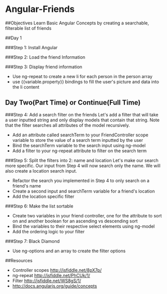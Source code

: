 Angular-Friends
==============


##Objectives
Learn Basic Angular Concepts by creating a searchable, filterable list of friends

##Day 1

###Step 1: Install Angular
<!-- The angular script has already been included in the project. -->
<!-- In step one you will create an app variable and your FriendController. We have already provided the appropriate files and outlined a structure for you.  -->
<!-- * Create an app variable for your angular app in app.js (this should be one line). You can name your app whatever your want -->
<!-- * Create a FriendController in the FriendController.js file -->
<!-- * Add the ng-app and ng-controller attributes to index.html in order to attach your controller to your html  -->
<!-- * Test your controller by adding a scope variable called 'test' with the value 'Hello World' and then bind the variable in index.html {{test}} to see if your controller is working -->

###Step 2: Load the friend Information
<!-- In step two we will paste the fake data into our application -->
<!-- * In the FriendController copy the data from friend-data.json into a scope variable called "friends" in your FriendController -->
<!-- * Use the Chrome insepector to test that your data is correctly scoped and available to your view. Highlight a DOM element within your FriendController and paste "angular.element($0).scope().friends" and "angular.element($0).scope().friends.length" into your console to assure that your friends variable is working and that it is an array -->


###Step 3: Display friend information
* Use ng-repeat to create a new li for each person in the person array
* use {{variable.property}}  bindings to fill the user's picture and data into the li content


## Day Two(Part Time) or Continue(Full Time)

###Step 4: Add a search filter on the friends
Let's add a filter that will take a user inputted string and only display models that contain that string. 
Note that the filter searches all attributes of the model recursively.
* Add an attribute called searchTerm to your FriendController scope variable to store the value of a search term inputted by the user
* Bind the searchTerm variable to the search input using ng-model
* Add a filter to your ng-repeat attribute to filter on the search term

###Step 5: Split the filters into 2: name and location
Let's make our search more specific. Our input from Step 4 will now search only the name.
We will also create a location search input.
* Refactor the search you implemented in Step 4 to only search on a friend's name 
* Create a second input and searchTerm variable for a friend's location
* Add the location specific filter 


###Step 6: Make the list sortable
* Create two variables in your friend controller, one for the attribute to sort on and another boolean for an ascending vs descending sort
* Bind the variables to their respective select elements using ng-model
* Add the ordering logic to your filter

###Step 7: Black Diamond
* Use ng-options and an array to create the filter options

##Resources
* Controller scopes http://jsfiddle.net/8pX7p/
* ng-repeat http://jsfiddle.net/PhCUk/1/
* Filter http://jsfiddle.net/WS8gS/1/
* http://docs.angularjs.org/guide/concepts
